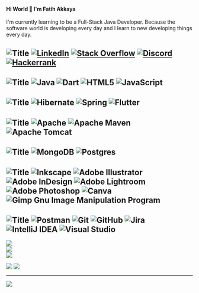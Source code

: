 #### Hi World 👋 I'm Fatih Akkaya


I'm currently learning to be a Full-Stack Java Developer. Because the software world is developing every day and I learn to new developing things every day.


![Title](https://img.shields.io/badge/SOCIALS:-184e77?style=for-the-badge)
[![LinkedIn](https://img.shields.io/badge/LinkedIn-1e6091.svg?style=for-the-badge&logo=linkedin&logoColor=orange)](https://linkedin.com/in/fatihakkaya) 
[![Stack Overflow](https://img.shields.io/badge/-Stackoverflow-1e6091?style=for-the-badge&logo=stack-overflow&logoColor=orange)](https://stackoverflow.com/users/21657253) 
[![Discord](https://img.shields.io/badge/Discord-1e6091.svg?style=for-the-badge&logo=discord&logoColor=orange)](https://discord.com/channels/fatihakkaya#9789) 
[![Hackerrank](https://img.shields.io/badge/Hackerrank-1e6091.svg?style=for-the-badge&logo=hackerrank&logoColor=orange)](https://www.hackerrank.com/akkaya064?hr_r=1) 
---

![Title](https://img.shields.io/badge/LANGUAGES:-184e77.svg?style=for-the-badge)
![Java](https://img.shields.io/badge/java-1a759f.svg?style=for-the-badge&logo=java&logoColor=orange) 
![Dart](https://img.shields.io/badge/dart-1a759f.svg?style=for-the-badge&logo=dart&logoColor=orange) 
![HTML5](https://img.shields.io/badge/html5-1a759f.svg?style=for-the-badge&logo=html5&logoColor=orange) 
![JavaScript](https://img.shields.io/badge/javascript-1a759f.svg?style=for-the-badge&logo=javascript&logoColor=orange)
---

![Title](https://img.shields.io/badge/FRAMEWORKS_PLATFORMS_LIBRARIES:-184e77.svg?style=for-the-badge) 
![Hibernate](https://img.shields.io/badge/Hibernate-168aad?style=for-the-badge&logo=Hibernate&logoColor=orange) 
![Spring](https://img.shields.io/badge/spring-168aad.svg?style=for-the-badge&logo=spring&logoColor=orange) 
![Flutter](https://img.shields.io/badge/Flutter-168aad.svg?style=for-the-badge&logo=Flutter&logoColor=orange)
---

![Title](https://img.shields.io/badge/SERVERS:-184e77.svg?style=for-the-badge)
![Apache](https://img.shields.io/badge/apache-34a0a4.svg?style=for-the-badge&logo=apache&logoColor=orange) 
![Apache Maven](https://img.shields.io/badge/Apache%20Maven-34a0a4?style=for-the-badge&logo=Apache%20Maven&logoColor=orange) 
![Apache Tomcat](https://img.shields.io/badge/apache%20tomcat-34a0a4.svg?style=for-the-badge&logo=apache-tomcat&logoColor=orange) 
---

![Title](https://img.shields.io/badge/DATABASES:-184e77.svg?style=for-the-badge) 
![MongoDB](https://img.shields.io/badge/MongoDB-52b69a.svg?style=for-the-badge&logo=mongodb&logoColor=orange) 
![Postgres](https://img.shields.io/badge/postgres-52b69a.svg?style=for-the-badge&logo=postgresql&logoColor=orange)
---

![Title](https://img.shields.io/badge/DESIGN:-184e77.svg?style=for-the-badge)
![Inkscape](https://img.shields.io/badge/Inkscape-76c893?style=for-the-badge&logo=inkscape&logoColor=orange)
![Adobe Illustrator](https://img.shields.io/badge/adobeillustrator-76c893.svg?style=for-the-badge&logo=adobeillustrator&logoColor=orange) 
![Adobe InDesign](https://img.shields.io/badge/Adobe%20InDesign-76c893?style=for-the-badge&logo=adobeindesign&logoColor=orange) 
![Adobe Lightroom](https://img.shields.io/badge/Adobe%20Lightroom-76c893.svg?style=for-the-badge&logo=Adobe%20Lightroom&logoColor=orange) 
![Adobe Photoshop](https://img.shields.io/badge/adobephotoshop-76c893.svg?style=for-the-badge&logo=adobephotoshop&logoColor=orange) 
![Canva](https://img.shields.io/badge/Canva-76c893.svg?style=for-the-badge&logo=Canva&logoColor=orange) 
![Gimp Gnu Image Manipulation Program](https://img.shields.io/badge/Gimp-76c893?style=for-the-badge&logo=gimp&logoColor=orange) 
---

![Title](https://img.shields.io/badge/OTHER:-184e77.svg?style=for-the-badge)
![Postman](https://img.shields.io/badge/Postman-99d98c.svg?style=for-the-badge&logo=postman&logoColor=orange) 
![Git](https://img.shields.io/badge/git-99d98c.svg?style=for-the-badge&logo=git&logoColor=orange) 
![GitHub](https://img.shields.io/badge/github-99d98c.svg?style=for-the-badge&logo=github&logoColor=orange) 
![Jira](https://img.shields.io/badge/jira-99d98c.svg?style=for-the-badge&logo=jira&logoColor=orange) 
![IntelliJ IDEA](https://img.shields.io/badge/IntelliJIDEA-99d98c.svg?style=for-the-badge&logo=intellij-idea&logoColor=orange) 
![Visual Studio](https://img.shields.io/badge/Visual%20Studio-99d98c.svg?style=for-the-badge&logo=visual-studio&logoColor=orange) 
---

![](https://github-readme-stats.vercel.app/api?username=akkaya64&theme=slateorange&hide_border=true&include_all_commits=false&count_private=false)<br/>
![](https://github-readme-streak-stats.herokuapp.com/?user=akkaya64&theme=slateorange&hide_border=true)<br/>
![](https://github-readme-stats.vercel.app/api/top-langs/?username=akkaya64&theme=slateorange&hide_border=true&include_all_commits=false&count_private=false&layout=compact)


![](https://quotes-github-readme.vercel.app/api?type=horizontal&theme=merko)
![](https://github-profile-trophy.vercel.app/?username=akkaya64&theme=gruvbox&no-frame=true&no-bg=true&margin-w=4)

---
[![](https://visitcount.itsvg.in/api?id=akkaya64&icon=0&color=0)](https://visitcount.itsvg.in)




<!-- Proudly created with GPRM ( https://gprm.itsvg.in ) 
 
# 💫 About Me:
## 🌐 Socials:
# 💻 Tech Stack:
# 📊 GitHub Stats:
### ✍️ Random Dev Quote
-->

